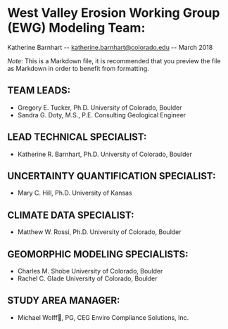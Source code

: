 # West Valley Erosion Working Group (EWG) Modeling Team:

Katherine Barnhart -- katherine.barnhart@colorado.edu -- March 2018

_Note_: This is a Markdown file, it is recommended that you preview the file as Markdown in order to benefit from formatting.  


## TEAM LEADS:
- Gregory E. Tucker, Ph.D. University of Colorado, Boulder
- Sandra G. Doty, M.S., P.E. Consulting Geological Engineer

## LEAD TECHNICAL SPECIALIST:
- Katherine R. Barnhart, Ph.D. University of Colorado, Boulder

## UNCERTAINTY QUANTIFICATION SPECIALIST:
- Mary C. Hill, Ph.D. University of Kansas

## CLIMATE DATA SPECIALIST:
- Matthew W. Rossi, Ph.D. University of Colorado, Boulder

## GEOMORPHIC MODELING SPECIALISTS:
- Charles M. Shobe University of Colorado, Boulder
- Rachel C. Glade University of Colorado, Boulder

## STUDY AREA MANAGER:
- Michael Wolff, PG, CEG Enviro Compliance Solutions, Inc.
